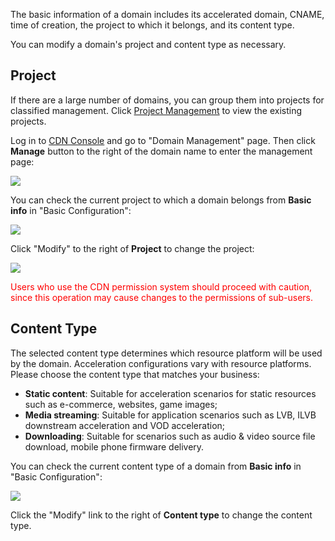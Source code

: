 The basic information of a domain includes its accelerated domain, CNAME, time of creation, the project to which it belongs, and its content type.

You can modify a domain's project and content type as necessary.



## Project

If there are a large number of domains, you can group them into projects for classified management. Click [Project Management](https://console.qcloud.com/project) to view the existing projects.

Log in to [CDN Console](https://console.qcloud.com/cdn) and go to "Domain Management" page. Then click **Manage** button to the right of the domain name to enter the management page:

![](https://mc.qcloudimg.com/static/img/f92d2ef7e4be2b69185ab43228f025ef/1.png)

You can check the current project to which a domain belongs from **Basic info** in "Basic Configuration":

![](https://mc.qcloudimg.com/static/img/c988671d3bb852b53dd136965f7ef8a6/2.png)

Click "Modify" to the right of **Project** to change the project:

![](https://mc.qcloudimg.com/static/img/78a5d44004d74055b3a0ed3e0c67e3f8/3.png)

<font color="red">Users who use the CDN permission system should proceed with caution, since this operation may cause changes to the permissions of sub-users.</font>



## Content Type

The selected content type determines which resource platform will be used by the domain. Acceleration configurations vary with resource platforms. Please choose the content type that matches your business:

-  **Static content**: Suitable for acceleration scenarios for static resources such as e-commerce, websites, game images;
-  **Media streaming**: Suitable for application scenarios such as LVB, ILVB downstream acceleration and VOD acceleration;
-  **Downloading**: Suitable for scenarios such as audio & video source file download, mobile phone firmware delivery.


You can check the current content type of a domain from **Basic info** in "Basic Configuration":

![](https://mc.qcloudimg.com/static/img/1d679f62f54a3c91b0075df18619ec42/4.png)

Click the "Modify" link to the right of **Content type** to change the content type.


